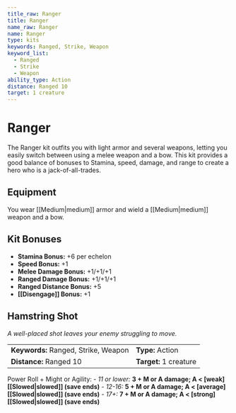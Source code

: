 ```yaml
---
title_raw: Ranger
title: Ranger
name_raw: Ranger
name: Ranger
type: kits
keywords: Ranged, Strike, Weapon
keyword_list:
  - Ranged
  - Strike
  - Weapon
ability_type: Action
distance: Ranged 10
target: 1 creature
---
```


# Ranger

The Ranger kit outfits you with light armor and several weapons, letting you easily switch between using a melee weapon and a bow. This kit provides a good balance of bonuses to Stamina, speed, damage, and range to create a hero who is a jack-of-all-trades.

## Equipment

You wear [[Medium|medium]] armor and wield a [[Medium|medium]] weapon and a bow.

## Kit Bonuses

- **Stamina Bonus:** +6 per echelon
- **Speed Bonus:** +1
- **Melee Damage Bonus:** +1/+1/+1
- **Ranged Damage Bonus:** +1/+1/+1
- **Ranged Distance Bonus:** +5
- **[[Disengage]] Bonus:** +1

## Hamstring Shot

*A well-placed shot leaves your enemy struggling to move.*

|                                      |                        |
| :----------------------------------- | :--------------------- |
| **Keywords:** Ranged, Strike, Weapon | **Type:** Action       |
| **Distance:** Ranged 10              | **Target:** 1 creature |

Power Roll + Might or Agility: - *11 or lower:* **3 + M or A damage; A \< \[weak\] [[Slowed|slowed]] (save ends)** - *12-16:* **5 + M or A damage; A \< \[average\] [[Slowed|slowed]] (save ends)** - *17+:* **7 + M or A damage; A \< \[strong\] [[Slowed|slowed]] (save ends)**
